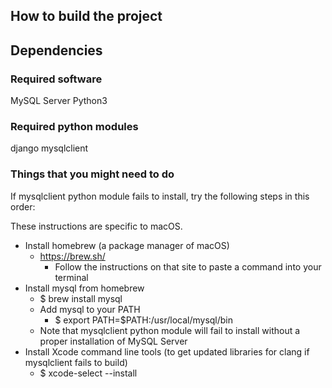 ## How to build the project

## Dependencies

### Required software

MySQL Server
Python3

### Required python modules

django
mysqlclient

### Things that you might need to do

If mysqlclient python module fails to install, try the following steps in this order:

These instructions are specific to macOS.

- Install homebrew (a package manager of macOS)
    - https://brew.sh/
      - Follow the instructions on that site to paste a command into your terminal
- Install mysql from homebrew
    - $ brew install mysql
    - Add mysql to your PATH
      - $ export PATH=$PATH:/usr/local/mysql/bin
    - Note that mysqlclient python module will fail to install without a proper installation of MySQL Server
- Install Xcode command line tools (to get updated libraries for clang if mysqlclient fails to build)
    - $ xcode-select --install
